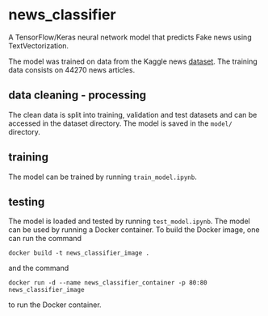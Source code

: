 # news_classifier

A TensorFlow/Keras neural network model that predicts Fake news using
TextVectorization.

The model was trained on data from the Kaggle news
[dataset](https://www.kaggle.com/datasets/clmentbisaillon/fake-and-real-news-dataset?select=Fake.csv). The
training data consists on 44270 news articles.

## data cleaning - processing

The clean data is split into training, validation and test datasets
and can be accessed in the dataset directory. The model is saved in
the `model/` directory.

## training

The model can be trained by running `train_model.ipynb`.

## testing

The model is loaded and tested by running `test_model.ipynb`. The
model can be used by running a Docker container. To build the Docker
image, one can run the command
```
docker build -t news_classifier_image .
```
and the command
```
docker run -d --name news_classifier_container -p 80:80 news_classifier_image
```
to run the Docker container.

